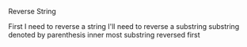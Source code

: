 Reverse String

First I need to reverse a string
I'll need to reverse a substring
substring denoted by parenthesis 
inner most substring reversed first
